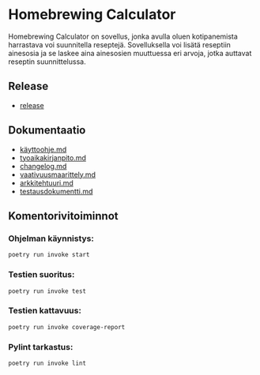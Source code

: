 # Homebrewing Calculator

Homebrewing Calculator on sovellus, jonka avulla oluen kotipanemista harrastava voi suunnitella reseptejä. Sovelluksella voi lisätä reseptiin ainesosia ja se laskee aina ainesosien muuttuessa eri arvoja, jotka auttavat reseptin suunnittelussa.

## Release

- [release](https://github.com/AleksiSaxlund/ot-harjoitustyo/releases/tag/viikko5)

## Dokumentaatio

- [käyttoohje.md](./harjoitustyo/dokumentaatio/kayttoohje.md)
- [tyoaikakirjanpito.md](./harjoitustyo/dokumentaatio/tyoaikakirjanpito.md)
- [changelog.md](./harjoitustyo/dokumentaatio/changelog.md)
- [vaativuusmaarittely.md](./harjoitustyo/dokumentaatio/vaativuusmaarittely.md)
- [arkkitehtuuri.md](./harjoitustyo/dokumentaatio/arkkitehtuuri.md)
- [testausdokumentti.md](./harjoitustyo/dokumentaatio/testausdokumentti.md)

## Komentorivitoiminnot

### Ohjelman käynnistys:

	poetry run invoke start

### Testien suoritus:

    poetry run invoke test

### Testien kattavuus:

    poetry run invoke coverage-report

### Pylint tarkastus:

    poetry run invoke lint
